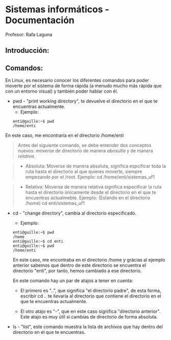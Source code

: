 # Sistemas informáticos - Documentación
Profesor: Rafa Laguna

## Introducción:

## Comandos:
En Linux, es necesario conocer los diferentes comandos para poder moverte por el sistema de forma rápida (a menudo mucho más rápida que con un entorno visual) y también poder hablar con él.

- pwd - "print working directory", te devuelve el directorio en el que te encuentras actualmente.
	- Ejemplo: 
	```
	enti@guille:~$ pwd
	/home/enti
	```
En este caso, me encontraría en el directorio /home/enti


> Antes del siguiente comando, se debe entender dos conceptos nuevos: moverse de directorio de manera *abosulta* y de manera *relativa*.

>	- Absoluta: Moverse de manera absoluta, significa espcificar toda la ruta hasta el directorio al que quieres moverte, siempre empezando por el /root.
>	Ejemplo: cd /home/enti/sistemas_uf1

>	- Relativa: Moverse de manera relativa significa especificar la ruta hasta el directorio únicamente desde el directorio en el que te encuentras actualmebte.
>	Ejemplo: (Estando en el directorio /home) cd enti/sistemas_uf1


- cd - "change directory", cambia al directorio especificado. 
	- Ejemplo:
	```
	enti@guille:~$ pwd
	/home
	enti@guille:~$ cd enti
	enti@guille:~$ pwd
	/home/enti
	```
	En este caso, me encontraba en el directorio /home y grácias al ejemplo anterior sabemos que dentro de este directorio se encuentra el directorio "enti", por tanto, hemos cambiado a ese directorio.

	En este comando hay un par de atajos a tener en cuenta:
	- El primero es "..", que significa "el directorio padre", de esta forma, escribir cd .. te llevaría al directorio que contiene el directorio en el que te encuentras actualmente.

	- El otro atajo es "-", que en este caso significa "directorio anterior". Este atajo es muy útil si cambias de directorio de forma absoluta.

- ls - "list", este comando muestra la lista de archivos que hay dentro del directorio en el que te encuentras.
